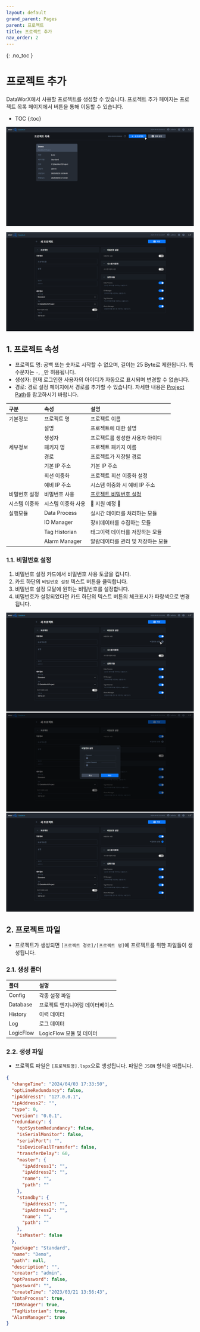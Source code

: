 ```yaml
---
layout: default
grand_parent: Pages
parent: 프로젝트
title: 프로젝트 추가
nav_order: 2
---
```


{: .no_toc }
# 프로젝트 추가
DataWorX에서 사용할 프로젝트를 생성할 수 있습니다. 프로젝트 추가 페이지는 프로젝트 목록 페이지에서 버튼을 통해 이동할 수 있습니다.

- TOC
{:toc}

![New Project](./project-new.png)

![Project - Add](./project-add.png)

## 1. 프로젝트 속성
- 프로젝트 명: 공백 또는 숫자로 시작할 수 없으며, 길이는 25 Byte로 제한됩니다. 특수문자는 `-`, `_`만 허용됩니다.
- 생성자: 현재 로그인한 사용자의 아이디가 자동으로 표시되며 변경할 수 없습니다.
- 경로: 경로 설정 페이지에서 경로를 추가할 수 있습니다. 자세한 내용은 [Project Path](../project-path/)를 참고하시기 바랍니다.

| 구분        | 속성               | 설명  |
| :---------- | :---------------- | :---- |
| 기본정보     | 프로젝트 명        | 프로젝트 이름 |
|              | 설명              | 프로젝트에 대한 설명 |
|              | 생성자            | 프로젝트를 생성한 사용자 아이디 |
| 세부정보     | 패키지 명          | 프로젝트 패키지 이름 |
|              | 경로              | 프로젝트가 저장될 경로 |
|              | 기본 IP 주소       | 기본 IP 주소 |
|              | 회선 이중화        | 프로젝트 회선 이중화 설정 |
|              | 예비 IP 주소       | 시스템 이중화 시 예비 IP 주소 |
| 비밀번호 설정 | 비밀번호 사용      | [프로젝트 비밀번호 설정](#11-비밀번호-설정) |
| 시스템 이중화 | 시스템 이중화 사용  | 🚧 지원 예정 🚧 |
| 실행모듈      | Data Process      | 실시간 데이터를 처리하는 모듈 |
|              | IO Manager        | 장비데이터를 수집하는 모듈 |
|              | Tag Historian     | 태그이력 데이터를 저장하는 모듈 |
|              | Alarm Manager     | 알람데이터를 관리 및 저장하는 모듈 |


### 1.1. 비밀번호 설정
1. 비밀번호 설정 카드에서 비밀번호 사용 토글을 킵니다.
2. 카드 하단의 `비밀번호 설정` 텍스트 버튼을 클릭합니다.
3. 비밀번호 설정 모달에 원하는 비밀번호를 설정합니다.
4. 비밀번호가 설정되었다면 카드 하단의 텍스트 버튼의 체크표시가 파랑색으로 변경됩니다.

![Project - Password](./project-password.png)
![Project - Password Modal](./project-password-modal.png)
![Project - Password Set](./project-password-set.png)


## 2. 프로젝트 파일
- 프로젝트가 생성되면 `[프로젝트 경로]/[프로젝트 명]`에 프로젝트를 위한 파일들이 생성됩니다.

### 2.1. 생성 폴더

| 폴더        | 설명 |
| :---------- | :-- |
| Config      | 각종 설정 파일 |
| Database    | 프로젝트 엔지니어링 데이터베이스 |
| History     | 이력 데이터 |
| Log         | 로그 데이터 |
| LogicFlow   | LogicFlow 모듈 및 데이터 |

### 2.2. 생성 파일
- 프로젝트 파일은 `[프로젝트명].lspx`으로 생성됩니다. 파일은 `JSON` 형식을 따릅니다.

```json
{
  "changeTime": "2024/04/03 17:33:50",
  "optLineRedundancy": false,
  "ipAddress1": "127.0.0.1",
  "ipAddress2": "",
  "type": 0,
  "version": "0.0.1",
  "redundancy": {
    "optSystemRedundancy": false,
    "isSerialMonitor": false,
    "serialPort": "",
    "isDeviceFailTransfer": false,
    "transferDelay": 60,
    "master": {
      "ipAddress1": "",
      "ipAddress2": "",
      "name": "",
      "path": ""
    },
    "standby": {
      "ipAddress1": "",
      "ipAddress2": "",
      "name": "",
      "path": ""
    },
    "isMaster": false
  },
  "package": "Standard",
  "name": "Demo",
  "path": null,
  "description": "",
  "creator": "admin",
  "optPassword": false,
  "password": "",
  "createTime": "2023/03/21 13:56:43",
  "DataProcess": true,
  "IOManager": true,
  "TagHistorian": true,
  "AlarmManager": true
}
```
